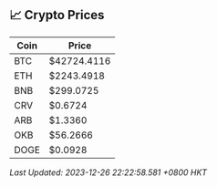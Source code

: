 ## 📈 Crypto Prices

| Coin | Price |
| ---- | ----- |
| BTC | $42724.4116 |
| ETH | $2243.4918 |
| BNB | $299.0725 |
| CRV | $0.6724 |
| ARB | $1.3360 |
| OKB | $56.2666 |
| DOGE | $0.0928 |

_Last Updated: 2023-12-26 22:22:58.581 +0800 HKT_